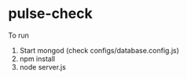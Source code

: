 # pulse-check

To run 
1. Start mongod (check configs/database.config.js)
2. npm install
3. node server.js